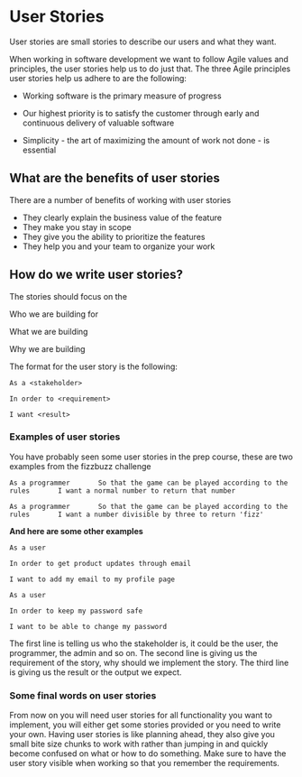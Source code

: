 # User Stories

User stories are small stories to describe our users and what they want.

When working in software development we want to follow Agile values and principles, the user stories help us to do just that. The three Agile principles user stories help us adhere to are the following:

* Working software is the primary measure of progress

* Our highest priority is to satisfy the customer through early and continuous delivery of valuable software

* Simplicity - the art of maximizing the amount of work not done - is essential

## What are the benefits of user stories

There are a number of benefits of working with user stories

* They clearly explain the business value of the feature
* They make you stay in scope
* They give you the ability to prioritize the features
* They help you and your team to organize your work

## How do we write user stories?

The stories should focus on the

Who we are building for

What we are building

Why we are building

The format for the user story is the following:

`As a <stakeholder>`

`In order to <requirement>`

`I want <result>`

### Examples of user stories

You have probably seen some user stories in the prep course, these are two examples from the fizzbuzz challenge

`As a programmer      
So that the game can be played according to the rules      
I want a normal number to return that number`

`As a programmer      
So that the game can be played according to the rules      
I want a number divisible by three to return 'fizz'`

**And here are some other examples**

`As a user`

`In order to get product updates through email`

`I want to add my email to my profile page`

`As a user`

`In order to keep my password safe`

`I want to be able to change my password`

The first line is telling us who the stakeholder is, it could be the user, the programmer, the admin and so on. The second line is giving us the requirement of the story, why should we implement the story. The third line is giving us the result or the output we expect.

### **Some final words on user stories**

From now on you will need user stories for all functionality you want to implement, you will either get some stories provided or you need to write your own. Having user stories is like planning ahead, they also give you small bite size chunks to work with rather than jumping in and quickly become confused on what or how to do something. Make sure to have the user story visible when working so that you remember the requirements.



